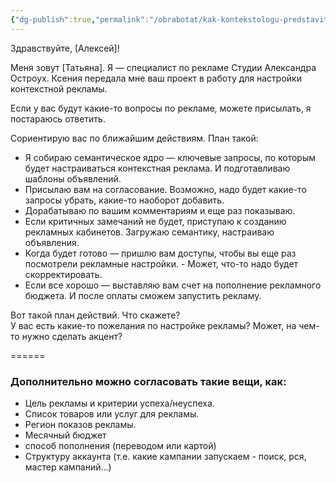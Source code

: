 ```yaml
---
{"dg-publish":true,"permalink":"/obrabotat/kak-kontekstologu-predstavitsya-zakazchiku-v-chate-i-sorientirovat-o-dalnejshih-dejstviyah/"}
---
```


Здравствуйте, [Алексей]!

Меня зовут [Татьяна]. 
Я — специалист по рекламе Студии Александра Остроух. 
Ксения передала мне ваш проект в работу для настройки контекстной рекламы.

Если у вас будут какие-то вопросы по рекламе, можете присылать, я постараюсь ответить.

Сориентирую вас по ближайшим действиям. 
План такой:
- Я собираю семантическое ядро — ключевые запросы, по которым будет настраиваться контекстная реклама. И подготавливаю шаблоны объявлений. 
- Присылаю вам на согласование. Возможно, надо будет какие-то запросы убрать, какие-то наоборот добавить. 
- Дорабатываю по вашим комментариям и еще раз показываю. 
- Если критичных замечаний не будет, приступаю к созданию рекламных кабинетов. Загружаю семантику, настраиваю объявления. 
- Когда будет готово — пришлю вам доступы, чтобы вы еще раз посмотрели рекламные настройки. - Может, что-то надо будет скорректировать. 
- Если все хорошо — выставляю вам счет на пополнение рекламного бюджета. И после оплаты сможем запустить рекламу. 

Вот такой план действий. Что скажете?  
У вас есть какие-то пожелания по настройке рекламы? Может, на чем-то нужно сделать акцент?


======
### Дополнительно можно согласовать такие вещи, как:
- Цель рекламы и критерии успеха/неуспеха.
- Список товаров или услуг для рекламы.
- Регион показов рекламы.
- Месячный бюджет
- способ пополнения (переводом или картой)
- Структуру аккаунта (т.е. какие кампании запускаем - поиск, рся, мастер кампаний...)